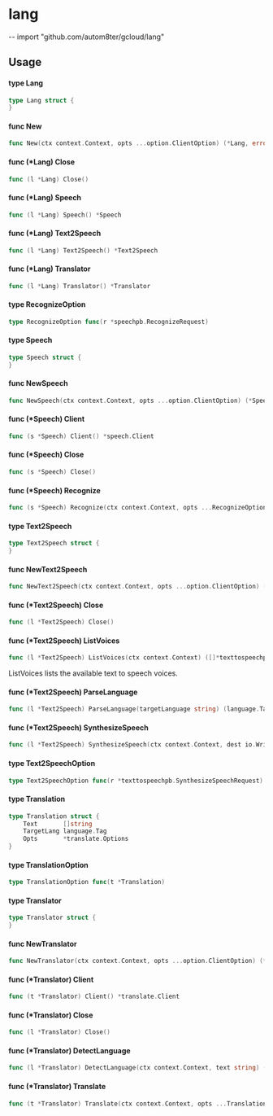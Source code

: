 # lang
--
    import "github.com/autom8ter/gcloud/lang"


## Usage

#### type Lang

```go
type Lang struct {
}
```


#### func  New

```go
func New(ctx context.Context, opts ...option.ClientOption) (*Lang, error)
```

#### func (*Lang) Close

```go
func (l *Lang) Close()
```

#### func (*Lang) Speech

```go
func (l *Lang) Speech() *Speech
```

#### func (*Lang) Text2Speech

```go
func (l *Lang) Text2Speech() *Text2Speech
```

#### func (*Lang) Translator

```go
func (l *Lang) Translator() *Translator
```

#### type RecognizeOption

```go
type RecognizeOption func(r *speechpb.RecognizeRequest)
```


#### type Speech

```go
type Speech struct {
}
```


#### func  NewSpeech

```go
func NewSpeech(ctx context.Context, opts ...option.ClientOption) (*Speech, error)
```

#### func (*Speech) Client

```go
func (s *Speech) Client() *speech.Client
```

#### func (*Speech) Close

```go
func (s *Speech) Close()
```

#### func (*Speech) Recognize

```go
func (s *Speech) Recognize(ctx context.Context, opts ...RecognizeOption) (*speechpb.RecognizeResponse, error)
```

#### type Text2Speech

```go
type Text2Speech struct {
}
```


#### func  NewText2Speech

```go
func NewText2Speech(ctx context.Context, opts ...option.ClientOption) (*Text2Speech, error)
```

#### func (*Text2Speech) Close

```go
func (l *Text2Speech) Close()
```

#### func (*Text2Speech) ListVoices

```go
func (l *Text2Speech) ListVoices(ctx context.Context) ([]*texttospeechpb.Voice, error)
```
ListVoices lists the available text to speech voices.

#### func (*Text2Speech) ParseLanguage

```go
func (l *Text2Speech) ParseLanguage(targetLanguage string) (language.Tag, error)
```

#### func (*Text2Speech) SynthesizeSpeech

```go
func (l *Text2Speech) SynthesizeSpeech(ctx context.Context, dest io.Writer, opts ...Text2SpeechOption) error
```

#### type Text2SpeechOption

```go
type Text2SpeechOption func(r *texttospeechpb.SynthesizeSpeechRequest)
```


#### type Translation

```go
type Translation struct {
	Text       []string
	TargetLang language.Tag
	Opts       *translate.Options
}
```


#### type TranslationOption

```go
type TranslationOption func(t *Translation)
```


#### type Translator

```go
type Translator struct {
}
```


#### func  NewTranslator

```go
func NewTranslator(ctx context.Context, opts ...option.ClientOption) (*Translator, error)
```

#### func (*Translator) Client

```go
func (t *Translator) Client() *translate.Client
```

#### func (*Translator) Close

```go
func (l *Translator) Close()
```

#### func (*Translator) DetectLanguage

```go
func (l *Translator) DetectLanguage(ctx context.Context, text string) (*translate.Detection, error)
```

#### func (*Translator) Translate

```go
func (t *Translator) Translate(ctx context.Context, opts ...TranslationOption) ([]translate.Translation, error)
```
